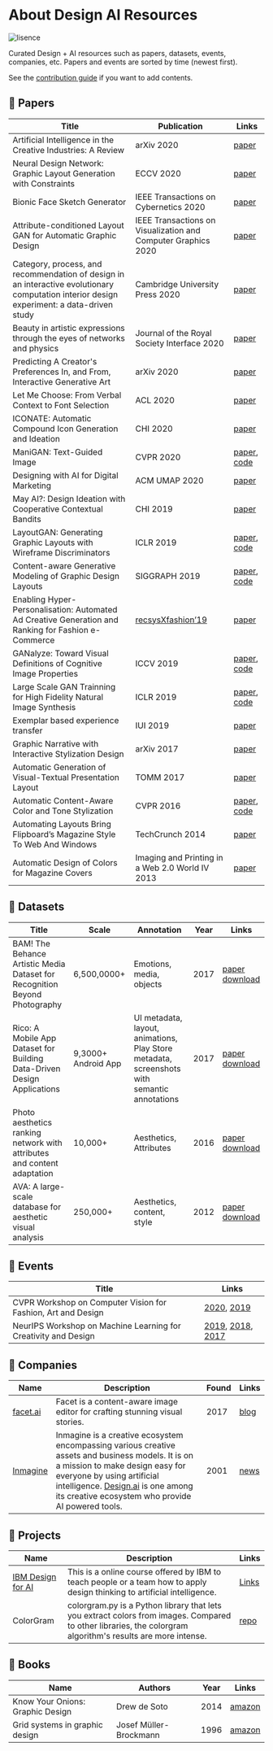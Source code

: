 # About Design AI Resources

![lisence](https://img.shields.io/github/license/tezignlab/design-ai-resources)

Curated Design + AI resources such as papers, datasets, events, companies, etc. Papers and events are sorted by time (newest first).  

See the [contribution guide](contribute-guide.md) if you want to add contents.

## 📃 Papers

| Title | Publication | Links |  
| --- | --- | --- |  
| Artificial Intelligence in the Creative Industries: A Review | arXiv 2020 | [paper](https://arxiv.org/pdf/2007.12391.pdf) |  
| Neural Design Network: Graphic Layout Generation with Constraints | ECCV 2020 | [paper](https://arxiv.org/pdf/1912.09421.pdf) |  
| Bionic Face Sketch Generator | IEEE Transactions on Cybernetics 2020 | [paper](https://ieeexplore.ieee.org/document/8764602) |  
| Attribute-conditioned Layout GAN for Automatic Graphic Design | IEEE Transactions on Visualization and Computer Graphics 2020 | [paper](https://www.researchgate.net/publication/341845193_Attribute-conditioned_Layout_GAN_for_Automatic_Graphic_Design) |  
| Category, process, and recommendation of design in an interactive evolutionary computation interior design experiment: a data-driven study | Cambridge University Press 2020 | [paper](https://doi.org/10.1017/S0890060420000050) |  
| Beauty in artistic expressions through the eyes of networks and physics | Journal of the Royal Society Interface  2020 | [paper](https://royalsocietypublishing.org/doi/pdf/10.1098/rsif.2019.0686) |  
| Predicting A Creator's Preferences In, and From, Interactive Generative Art | arXiv 2020 | [paper](https://arxiv.org/pdf/2003.01274.pdf) |  
| Let Me Choose: From Verbal Context to Font Selection | ACL 2020 | [paper](https://arxiv.org/pdf/2005.01151.pdf) |  
| ICONATE: Automatic Compound Icon Generation and Ideation | CHI 2020 | [paper](http://nxzhao.com/projects/ICONATE/) |
| ManiGAN: Text-Guided Image | CVPR 2020 |  [paper](https://arxiv.org/abs/1912.06203), [code](https://github.com/mrlibw/ManiGAN) |  
| Designing with AI for Digital Marketing | ACM UMAP 2020 | [paper](https://dl.acm.org/doi/10.1145/3386392.3397600) |  
| May AI?: Design Ideation with Cooperative Contextual Bandits | CHI 2019 | [paper](https://dl.acm.org/doi/10.1145/3290605.3300863) |
| LayoutGAN: Generating Graphic Layouts with Wireframe Discriminators | ICLR 2019 |  [paper](https://arxiv.org/pdf/1901.06767.pdf), [code](https://github.com/billzhonggz/LayoutGAN) |  
| Content-aware Generative Modeling of Graphic Design Layouts | SIGGRAPH 2019 | [paper](https://xtqiao.com/projects/content_aware_layout/), [code](https://portland-my.sharepoint.com/personal/xqiao6-c_my_cityu_edu_hk/_layouts/15/onedrive.aspx?id=%2Fpersonal%2Fxqiao6%2Dc%5Fmy%5Fcityu%5Fedu%5Fhk%2FDocuments%2FWork%2FProject%2FLayoutNet&originalPath=aHR0cHM6Ly9wb3J0bGFuZC1teS5zaGFyZXBvaW50LmNvbS86ZjovZy9wZXJzb25hbC94cWlhbzYtY19teV9jaXR5dV9lZHVfaGsvRW9PdC1YMzItQmxObWRwVFBsaE5WdkVCeEVCRUhGZlR3TDFSSFdBRV9FbS0wQT9ydGltZT14N25qanNaQjJFZw) |
| Enabling Hyper-Personalisation: Automated Ad Creative Generation and Ranking for Fashion e-Commerce  | [recsysXfashion’19](https://zalandoresearch.github.io/fashionxrecsys/) | [paper](https://arxiv.org/pdf/1908.10139.pdf) |  
| GANalyze: Toward Visual Definitions of Cognitive Image Properties | ICCV 2019 | [paper](https://openaccess.thecvf.com/content_ICCV_2019/papers/Goetschalckx_GANalyze_Toward_Visual_Definitions_of_Cognitive_Image_Properties_ICCV_2019_paper.pdf), [code](https://github.com/LoreGoetschalckx/GANalyze) |  
| Large Scale GAN Trainning for High Fidelity Natural Image Synthesis | ICLR 2019 |  [paper](https://arxiv.org/pdf/1809.11096.pdf), [code](https://artbreeder.com/browse)|  
| Exemplar based experience transfer | IUI 2019 | [paper](https://dl.acm.org/doi/10.1145/3301275.3302300) |  
| Graphic Narrative with Interactive Stylization Design | arXiv 2017 | [paper](https://arxiv.org/pdf/1712.06654.pdf) |  
| Automatic Generation of Visual-Textual Presentation Layout | TOMM 2017 | [paper](https://www.microsoft.com/en-us/research/wp-content/uploads/2016/08/a33-yang.pdf) |
| Automatic Content-Aware Color and Tone Stylization | CVPR 2016 | [paper](https://www.cv-foundation.org/openaccess/content_cvpr_2016/papers/Lee_Automatic_Content-Aware_Color_CVPR_2016_paper.pdf), [code](https://github.com/jinyu121/ACACTS) |  
| Automating Layouts Bring Flipboard’s Magazine Style To Web And Windows | TechCrunch 2014 | [paper](https://techcrunch.com/2014/03/23/layout-in-flipboard-for-web-and-windows/) |  
| Automatic Design of Colors for Magazine Covers | Imaging and Printing in a Web 2.0 World IV 2013 | [paper](http://people.csail.mit.edu/jahanian/papers/Jahanian_ColorDesign_ADoMC_EI2013.pdf) |  

## 🎯 Datasets

| Title | Scale | Annotation | Year | Links |  
| --- | --- | --- | --- | --- |  
| BAM! The Behance Artistic Media Dataset for Recognition Beyond Photography | 6,500,0000+ | Emotions, media, objects | 2017 | [paper](https://arxiv.org/pdf/1704.08614.pdf) [download](https://bam-dataset.org/) |  
| Rico: A Mobile App Dataset for Building Data-Driven Design Applications | 9,3000+ Android App | UI metadata, layout, animations, Play Store metadata, screenshots with semantic annotations | 2017 | [paper](http://ranjithakumar.net/resources/rico.pdf) [download](http://interactionmining.org/rico) |
| Photo aesthetics ranking network with attributes and content adaptation | 10,000+ | Aesthetics, Attributes | 2016 | [paper](https://arxiv.org/pdf/1606.01621.pdf) [download](https://github.com/aimerykong/deepImageAestheticsAnalysis) |
| AVA: A large-scale database for aesthetic visual analysis | 250,000+ | Aesthetics, content, style | 2012 |  [paper](http://refbase.cvc.uab.es/files/MMP2012a.pdf) [download](https://github.com/mtobeiyf/ava_downloader) |  

## 🎈 Events

| Title | Links |
| --- | --- |  
| CVPR Workshop on Computer Vision for Fashion, Art and Design | [2020](https://sites.google.com/view/cvcreative2020), [2019](TBA)|  
| NeurIPS Workshop on Machine Learning for Creativity and Design | [2019](https://neurips2019creativity.github.io/), [2018](https://nips2018creativity.github.io/), [2017](https://nips2017creativity.github.io/) |  

## 🏢 Companies

| Name | Description | Found | Links |
| --- | --- | --- | --- |
| [facet.ai](https://facet.ai/) | Facet is a content-aware image editor for crafting stunning visual stories. | 2017 | [blog](https://medium.com/facet-ai) |
| [Inmagine](https://www.inmagine.com/) | Inmagine is a creative ecosystem encompassing various creative assets and business models. It is on a mission to make design easy for everyone by using artificial intelligence. [Design.ai](https://designs.ai/en) is one among its creative ecosystem who provide AI powered tools.  | 2001 | [news](https://www.techinasia.com/malaysian-husband-wife-bootstrapped-worlds-top-stock-image-players) |

## 📂 Projects

| Name | Description | Links |  
| --- | --- | --- |  
| [IBM Design for AI](https://www.ibm.com/design/ai/) | This is a online course offered by IBM to teach people or a team how to apply design thinking to artificial intelligence.  | [Links](https://www.ibm.com/design/ai/)|
| ColorGram | colorgram.py is a Python library that lets you extract colors from images. Compared to other libraries, the colorgram algorithm's results are more intense. |  [repo](https://github.com/obskyr/colorgram.py) |  

## :orange_book: Books

| Name | Authors | Year | Links |  
| --- | --- | --- | --- |  
| Know Your Onions: Graphic Design | Drew de Soto | 2014 |  [amazon](https://www.amazon.com/Know-Your-Onions-Creative-Businessman/dp/9063692587) |  
| Grid systems in graphic design | Josef Müller-Brockmann | 1996 |  [amazon](https://www.amazon.com/Grid-systems-graphic-design-communication/dp/3721201450) |  
